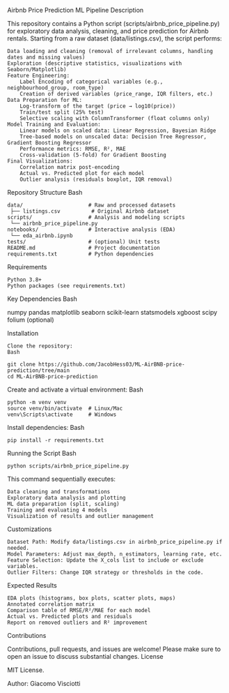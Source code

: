 Airbnb Price Prediction ML Pipeline
Description

This repository contains a Python script (scripts/airbnb_price_pipeline.py) for exploratory data analysis, cleaning, and price prediction for Airbnb rentals. Starting from a raw dataset (data/listings.csv), the script performs:

    Data loading and cleaning (removal of irrelevant columns, handling dates and missing values)
    Exploration (descriptive statistics, visualizations with Seaborn/Matplotlib)
    Feature Engineering:
        Label Encoding of categorical variables (e.g., neighbourhood_group, room_type)
        Creation of derived variables (price_range, IQR filters, etc.)
    Data Preparation for ML:
        Log-transform of the target (price → log10(price))
        Train/test split (25% test)
        Selective scaling with ColumnTransformer (float columns only)
    Model Training and Evaluation:
        Linear models on scaled data: Linear Regression, Bayesian Ridge
        Tree-based models on unscaled data: Decision Tree Regressor, Gradient Boosting Regressor
        Performance metrics: RMSE, R², MAE
        Cross-validation (5-fold) for Gradient Boosting
    Final Visualizations:
        Correlation matrix post-encoding
        Actual vs. Predicted plot for each model
        Outlier analysis (residuals boxplot, IQR removal)

Repository Structure
Bash

    data/                     # Raw and processed datasets
     ├── listings.csv          # Original Airbnb dataset
    scripts/                  # Analysis and modeling scripts
     └── airbnb_price_pipeline.py
    notebooks/                # Interactive analysis (EDA)
     └── eda_airbnb.ipynb
    tests/                    # (optional) Unit tests
    README.md                 # Project documentation
    requirements.txt          # Python dependencies

Requirements

    Python 3.8+
    Python packages (see requirements.txt)

Key Dependencies
Bash

numpy
pandas
matplotlib
seaborn
scikit-learn
statsmodels
xgboost
scipy
folium (optional)

Installation

    Clone the repository:
    Bash

    git clone https://github.com/JacobHess03/ML-AirBNB-price-prediction/tree/main
    cd ML-AirBNB-price-prediction

Create and activate a virtual environment:
Bash

    python -m venv venv
    source venv/bin/activate  # Linux/Mac
    venv\Scripts\activate     # Windows

Install dependencies:
Bash

    pip install -r requirements.txt

Running the Script
Bash

    python scripts/airbnb_price_pipeline.py

This command sequentially executes:

    Data cleaning and transformations
    Exploratory data analysis and plotting
    ML data preparation (split, scaling)
    Training and evaluating 4 models
    Visualization of results and outlier management

Customizations

    Dataset Path: Modify data/listings.csv in airbnb_price_pipeline.py if needed.
    Model Parameters: Adjust max_depth, n_estimators, learning rate, etc.
    Feature Selection: Update the X_cols list to include or exclude variables.
    Outlier Filters: Change IQR strategy or thresholds in the code.

Expected Results

    EDA plots (histograms, box plots, scatter plots, maps)
    Annotated correlation matrix
    Comparison table of RMSE/R²/MAE for each model
    Actual vs. Predicted plots and residuals
    Report on removed outliers and R² improvement

Contributions

Contributions, pull requests, and issues are welcome! Please make sure to open an issue to discuss substantial changes.
License

MIT License.

Author: Giacomo Visciotti
